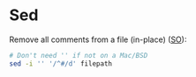 # Sed

Remove all comments from a file (in-place) ([SO](http://stackoverflow.com/a/8206295/125246)):

```sh
# Don't need '' if not on a Mac/BSD
sed -i '' '/^#/d' filepath
```
